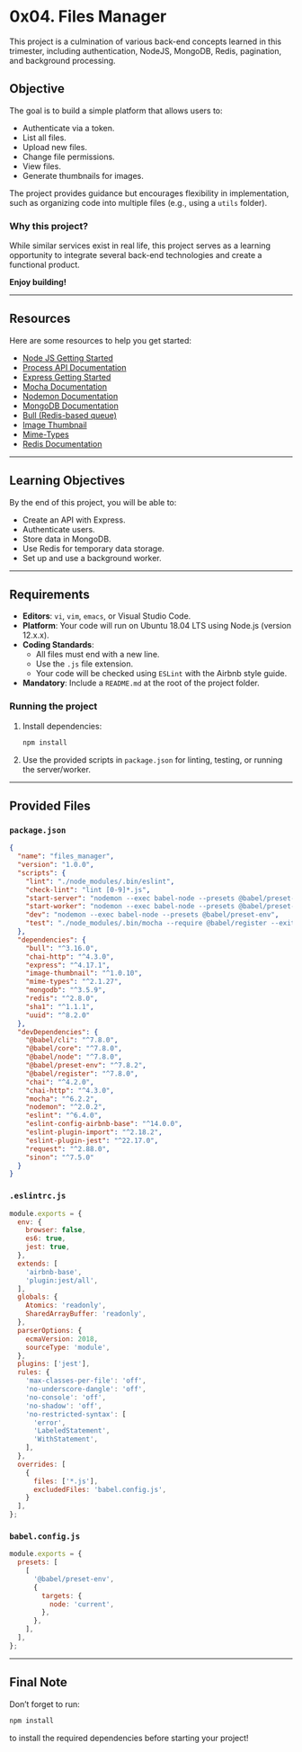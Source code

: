 # 0x04. Files Manager

This project is a culmination of various back-end concepts learned in this trimester, including authentication, NodeJS, MongoDB, Redis, pagination, and background processing.

## Objective
The goal is to build a simple platform that allows users to:
- Authenticate via a token.
- List all files.
- Upload new files.
- Change file permissions.
- View files.
- Generate thumbnails for images.

The project provides guidance but encourages flexibility in implementation, such as organizing code into multiple files (e.g., using a `utils` folder).

### Why this project?
While similar services exist in real life, this project serves as a learning opportunity to integrate several back-end technologies and create a functional product.

**Enjoy building!**

---

## Resources
Here are some resources to help you get started:
- [Node JS Getting Started](https://nodejs.dev/)
- [Process API Documentation](https://nodejs.org/api/process.html)
- [Express Getting Started](https://expressjs.com/en/starter/installing.html)
- [Mocha Documentation](https://mochajs.org/)
- [Nodemon Documentation](https://nodemon.io/)
- [MongoDB Documentation](https://www.mongodb.com/docs/)
- [Bull (Redis-based queue)](https://github.com/OptimalBits/bull)
- [Image Thumbnail](https://github.com/sindresorhus/image-thumbnail)
- [Mime-Types](https://www.npmjs.com/package/mime-types)
- [Redis Documentation](https://redis.io/documentation)

---

## Learning Objectives
By the end of this project, you will be able to:
- Create an API with Express.
- Authenticate users.
- Store data in MongoDB.
- Use Redis for temporary data storage.
- Set up and use a background worker.

---

## Requirements
- **Editors**: `vi`, `vim`, `emacs`, or Visual Studio Code.
- **Platform**: Your code will run on Ubuntu 18.04 LTS using Node.js (version 12.x.x).
- **Coding Standards**:
  - All files must end with a new line.
  - Use the `.js` file extension.
  - Your code will be checked using `ESLint` with the Airbnb style guide.
- **Mandatory**: Include a `README.md` at the root of the project folder.

### Running the project
1. Install dependencies:
   ```bash
   npm install
   ```
2. Use the provided scripts in `package.json` for linting, testing, or running the server/worker.

---

## Provided Files

### `package.json`
```json
{
  "name": "files_manager",
  "version": "1.0.0",
  "scripts": {
    "lint": "./node_modules/.bin/eslint",
    "check-lint": "lint [0-9]*.js",
    "start-server": "nodemon --exec babel-node --presets @babel/preset-env ./server.js",
    "start-worker": "nodemon --exec babel-node --presets @babel/preset-env ./worker.js",
    "dev": "nodemon --exec babel-node --presets @babel/preset-env",
    "test": "./node_modules/.bin/mocha --require @babel/register --exit"
  },
  "dependencies": {
    "bull": "^3.16.0",
    "chai-http": "^4.3.0",
    "express": "^4.17.1",
    "image-thumbnail": "^1.0.10",
    "mime-types": "^2.1.27",
    "mongodb": "^3.5.9",
    "redis": "^2.8.0",
    "sha1": "^1.1.1",
    "uuid": "^8.2.0"
  },
  "devDependencies": {
    "@babel/cli": "^7.8.0",
    "@babel/core": "^7.8.0",
    "@babel/node": "^7.8.0",
    "@babel/preset-env": "^7.8.2",
    "@babel/register": "^7.8.0",
    "chai": "^4.2.0",
    "chai-http": "^4.3.0",
    "mocha": "^6.2.2",
    "nodemon": "^2.0.2",
    "eslint": "^6.4.0",
    "eslint-config-airbnb-base": "^14.0.0",
    "eslint-plugin-import": "^2.18.2",
    "eslint-plugin-jest": "^22.17.0",
    "request": "^2.88.0",
    "sinon": "^7.5.0"
  }
}
```

### `.eslintrc.js`
```javascript
module.exports = {
  env: {
    browser: false,
    es6: true,
    jest: true,
  },
  extends: [
    'airbnb-base',
    'plugin:jest/all',
  ],
  globals: {
    Atomics: 'readonly',
    SharedArrayBuffer: 'readonly',
  },
  parserOptions: {
    ecmaVersion: 2018,
    sourceType: 'module',
  },
  plugins: ['jest'],
  rules: {
    'max-classes-per-file': 'off',
    'no-underscore-dangle': 'off',
    'no-console': 'off',
    'no-shadow': 'off',
    'no-restricted-syntax': [
      'error',
      'LabeledStatement',
      'WithStatement',
    ],
  },
  overrides: [
    {
      files: ['*.js'],
      excludedFiles: 'babel.config.js',
    }
  ],
};
```

### `babel.config.js`
```javascript
module.exports = {
  presets: [
    [
      '@babel/preset-env',
      {
        targets: {
          node: 'current',
        },
      },
    ],
  ],
};
```

---

## Final Note
Don’t forget to run:
```bash
npm install
```
to install the required dependencies before starting your project!
```
